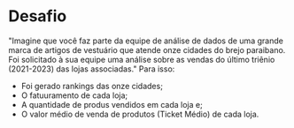 # Desafio
"Imagine que você faz parte da equipe de análise de
dados de uma grande marca de artigos de vestuário que atende
onze cidades do brejo paraibano. Foi solicitado à sua equipe uma
análise sobre as vendas do último triênio (2021-2023) das lojas
associadas."
Para isso:
- Foi gerado rankings das onze cidades;
- O fatuuramento de cada loja;
- A quantidade de produs vendidos em cada loja e;
- O valor médio de venda de produtos (Ticket Médio) de cada
loja.
